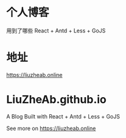 # 个人博客
用到了哪些
React + Antd + Less + GoJS
# 地址
https://liuzheab.online



# LiuZheAb.github.io
A Blog Built with React + Antd + Less + GoJS

See more on https://liuzheab.online
